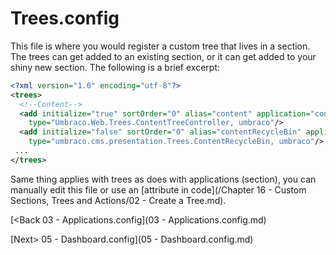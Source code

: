 # Trees.config

This file is where you would register a custom tree that lives in a section.  The trees can get added to an existing section, or it can get added to your shiny new section.  The following is a brief excerpt:

```xml
<?xml version="1.0" encoding="utf-8"?>
<trees>
  <!--Content-->
  <add initialize="true" sortOrder="0" alias="content" application="content" title="Content" iconClosed="icon-folder" iconOpen="icon-folder"
  	type="Umbraco.Web.Trees.ContentTreeController, umbraco"/>
  <add initialize="false" sortOrder="0" alias="contentRecycleBin" application="content" title="Recycle Bin" iconClosed="icon-folder" iconOpen="icon-folder"
  	type="umbraco.cms.presentation.Trees.ContentRecycleBin, umbraco"/>
 ...
</trees>
```

Same thing applies with trees as does with applications (section), you can manually edit this file or use an [attribute in code](/Chapter 16 - Custom Sections, Trees and Actions/02 - Create a Tree.md).

[<Back 03 - Applications.config](03 - Applications.config.md)

[Next> 05 - Dashboard.config](05 - Dashboard.config.md)